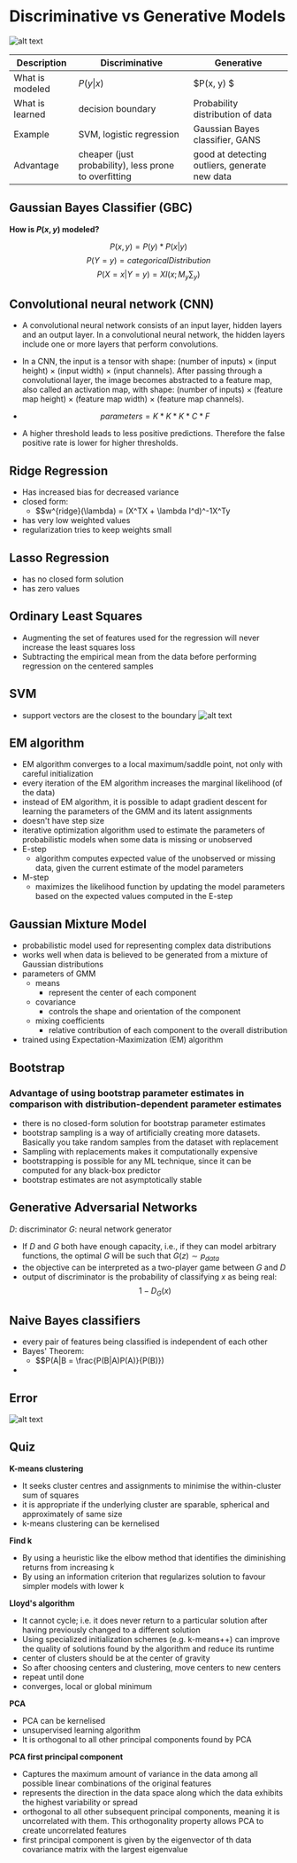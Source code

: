 # Discriminative vs Generative Models

![alt text](assets/dis_vs_gen.png "difference")

Description | Discriminative | Generative
---|---|---
What is modeled | $P(y \| x)$ | $P(x, y) $
What is learned | decision boundary | Probability distribution of data
Example | SVM, logistic regression | Gaussian Bayes classifier, GANS
Advantage | cheaper (just probability), less prone to overfitting | good at detecting outliers, generate new data


## Gaussian Bayes Classifier (GBC)
**How is $P(x, y)$ modeled?**

$$P(x, y) = P(y) * P(x | y) $$
$$ P(Y = y) = categoricalDistribution $$
$$P(X = x | Y = y) = XI(x; M_y \sum_y )$$


## Convolutional neural network (CNN)
- A convolutional neural network consists of an input layer, hidden layers and an output layer. In a convolutional neural network, the hidden layers include one or more layers that perform convolutions.
- In a CNN, the input is a tensor with shape: (number of inputs) × (input height) × (input width) × (input channels). After passing through a convolutional layer, the image becomes abstracted to a feature map, also called an activation map, with shape: (number of inputs) × (feature map height) × (feature map width) × (feature map channels). 
- $$parameters = K * K * K * C * F$$ 

- A higher threshold leads to less positive predictions. Therefore the false positive rate is lower for higher thresholds. 

## Ridge Regression
- Has increased bias for decreased variance
- closed form:
    - $$w^{ridge}(\lambda) = (X^TX + \lambda I^d)^-1X^Ty
- has very low weighted values
- regularization tries to keep weights small

## Lasso Regression
- has no closed form solution
- has zero values

## Ordinary Least Squares
- Augmenting the set of features used for the regression will never increase the least squares loss
- Subtracting the empirical mean from the data before performing regression on the centered samples

## SVM
- support vectors are the closest to the boundary
![alt text](assets/svm.png "support vector machine")

## EM algorithm
- EM algorithm converges to a local maximum/saddle point, not only with careful initialization
- every iteration of the EM algorithm increases the marginal likelihood (of the data)
- instead of EM algorithm, it is possible to adapt gradient descent for learning the parameters of the GMM and its latent assignments
- doesn't have step size
- iterative optimization algorithm used to estimate the parameters of probabilistic models when some data is missing or unobserved
- E-step
    - algorithm computes expected value of the unobserved or missing data, given the current estimate of the model parameters
- M-step
    - maximizes the likelihood function by updating the model parameters based on the expected values computed in the E-step

## Gaussian Mixture Model
- probabilistic model used for representing complex data distributions
- works well when data is believed to be generated from a mixture of Gaussian distributions
- parameters of GMM
    - means
        - represent the center of each component
    - covariance
        - controls the shape and orientation of the component
    - mixing coefficients
        - relative contribution of each component to the overall distribution
- trained using Expectation-Maximization (EM) algorithm

## Bootstrap
### Advantage of using bootstrap parameter estimates in comparison with distribution-dependent parameter estimates
- there is no closed-form solution for bootstrap parameter estimates
- bootstrap sampling is a way of artificially creating more datasets. Basically you take random samples from the dataset with replacement
- Sampling with replacements makes it computationally expensive
- bootstrapping is possible for any ML technique, since it can be computed for any black-box predictor
- bootstrap estimates are not asymptotically stable

## Generative Adversarial Networks
$D$: discriminator
$G$: neural network generator 
- If $D$ and $G$ both have enough capacity, i.e., if they can model arbitrary functions, the optimal $G$ will be such that $G(z) \sim p_{data}$
- the objective can be interpreted as a two-player game between $G$ and $D$
- output of discriminator is the probability of classifying $x$ as being real:
$$1 - D_G(x)$$

## Naive Bayes classifiers
- every pair of features being classified is independent of each other
- Bayes' Theorem:
    - $$P(A|B = \frac{P(B|A)P(A)}{P(B)})
- 

## Error
![alt text](assets/graph_error.png "error")

## Quiz
**K-means clustering**
- It seeks cluster centres and assignments to minimise the within-cluster sum of squares
- it is appropriate if the underlying cluster are sparable, spherical and approximately of same size
- k-means clustering can be kernelised

**Find k**
- By using a heuristic like the elbow method that identifies the diminishing returns from increasing k
- By using an information criterion that regularizes solution to favour simpler models with lower k

**Lloyd's algorithm**
- It cannot cycle; i.e. it does never return to a particular solution after having previously changed to a different solution
- Using specialized initialization schemes (e.g. k-means++) can improve the quality of solutions found by the algorithm and reduce its runtime
- center of clusters should be at the center of gravity
- So after choosing centers and clustering, move centers to new centers
- repeat until done
- converges, local or global minimum

**PCA**
- PCA can be kernelised
- unsupervised learning algorithm
- It is orthogonal to all other principal components found by PCA

**PCA first principal component**
- Captures the maximum amount of variance in the data among all possible linear combinations of the original features
- represents the direction in the data space along which the data exhibits the highest variability or spread
- orthogonal to all other subsequent principal components, meaning it is uncorrelated with them. This orthogonality property allows PCA to create uncorrelated features
- first principal component is given by the eigenvector of th data covariance matrix with the largest eigenvalue
